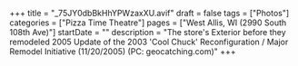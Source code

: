 +++
title = "_75JY0dbBkHhYPWzaxXU.avif"
draft = false
tags = ["Photos"]
categories = ["Pizza Time Theatre"]
pages = ["West Allis, WI (2990 South 108th Ave)"]
startDate = ""
description = "The store's Exterior before they remodeled 2005 Update of the 2003 'Cool Chuck' Reconfiguration / Major Remodel Initiative (11/20/2005) (PC: geocatching.com)"
+++
